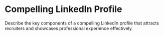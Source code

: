 # Compelling LinkedIn Profile

Describe the key components of a compelling LinkedIn profile that attracts recruiters and showcases professional experience effectively.